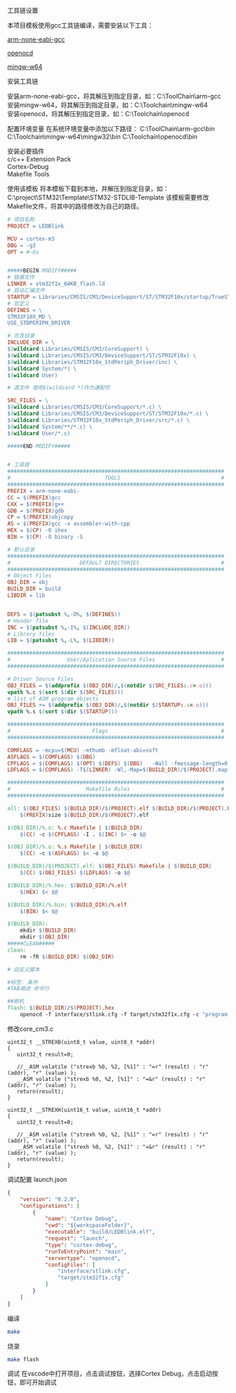 工具链设置  

本项目模板使用gcc工具链编译，需要安装以下工具：  

[arm-none-eabi-gcc](https://developer.arm.com/-/media/Files/downloads/gnu-rm/10.3-2021.10/gcc-arm-none-eabi-10.3-2021.10-win32.zip?rev=8f4a92e2ec2040f89912f372a55d8cf3&hash=8A9EAF77EF1957B779C59EADDBF2DAC118170BBF)  

[openocd](https://gnutoolchains.com/arm-eabi/openocd/)  

[mingw-w64](https://sourceforge.net/projects/mingw-w64/files/Toolchains%20targetting%20Win64/Personal%20Builds/mingw-builds/8.1.0/threads-posix/seh/x86_64-8.1.0-release-posix-seh-rt_v6-rev0.7z/download)  


安装工具链  

安装arm-none-eabi-gcc，将其解压到指定目录，如：C:\ToolChain\arm-gcc
安装mingw-w64，将其解压到指定目录，如：C:\Toolchain\mingw-w64\
安装openocd，将其解压到指定目录，如：C:\Toolchain\openocd


配置环境变量
在系统环境变量中添加以下路径：
C:\ToolChain\arm-gcc\bin
C:\Toolchain\mingw-w64\mingw32\bin
C:\Toolchain\openocd\bin

安装必要插件  
c/c++ Extension Pack  
Cortex-Debug   
Makefile Tools  

使用该模板
将本模板下载到本地，并解压到指定目录，如：C:\project\STM32\Template\STM32-STDLIB-Template
该模板需要修改Makefile文件，将其中的路径修改为自己的路径。
```Makefile
# 项目名称
PROJECT = LEDBlink

MCU = cortex-m3
DBG = -g3
OPT = #-Os


#####BEGIN MODIFY#####
# 链接文件
LINKER = stm32f1x_64KB_flash.ld
# 启动汇编文件
STARTUP = Libraries/CMSIS/CM3/DeviceSupport/ST/STM32F10x/startup/TrueSTUDIO/startup_stm32f10x_md.s
# 宏定义
DEFINES = \
STM32F10X_MD \
USE_STDPERIPH_DRIVER

# 包含目录
INCLUDE_DIR = \
$(wildcard Libraries/CMSIS/CM3/CoreSupport) \
$(wildcard Libraries/CMSIS/CM3/DeviceSupport/ST/STM32F10x) \
$(wildcard Libraries/STM32F10x_StdPeriph_Driver/inc) \
$(wildcard System/*) \
$(wildcard User)

# 源文件 使用$(wildcard *)作为通配符

SRC_FILES = \
$(wildcard Libraries/CMSIS/CM3/CoreSupport/*.c) \
$(wildcard Libraries/CMSIS/CM3/DeviceSupport/ST/STM32F10x/*.c) \
$(wildcard Libraries/STM32F10x_StdPeriph_Driver/src/*.c) \
$(wildcard System/**/*.c) \
$(wildcard User/*.c)

#####END MODIFY#####


# 工具链
#####################################################################
#                              TOOLS                                #
#####################################################################
PREFIX = arm-none-eabi-
CC = $(PREFIX)gcc
CXX = $(PREFIX)g++
GDB = $(PREFIX)gdb
CP = $(PREFIX)objcopy
AS = $(PREFIX)gcc -x assembler-with-cpp
HEX = $(CP) -O ihex
BIN = $(CP) -O binary -S

# 默认目录
#####################################################################
#                      DEFAULT DIRECTORIES                          #
#####################################################################
# Object Files
OBJ_DIR = obj
BUILD_DIR = build
LIBDIR = lib


DEFS = $(patsubst %,-D%, $(DEFINES))
# Header file
INC = $(patsubst %,-I%, $(INCLUDE_DIR))
# Library files
LIB = $(patsubst %,-L%, $(LIBDIR))

#####################################################################
#                  User/Aplication Source Files                     #
#####################################################################

# Driver Source Files
OBJ_FILES = $(addprefix $(OBJ_DIR)/,$(notdir $(SRC_FILES:.c=.o)))
vpath %.c $(sort $(dir $(SRC_FILES)))
# list of ASM program objects
OBJ_FILES += $(addprefix $(OBJ_DIR)/,$(notdir $(STARTUP:.s=.o)))
vpath %.s $(sort $(dir $(STARTUP)))

#####################################################################
#                          Flags                                    #
#####################################################################

COMFLAGS = -mcpu=$(MCU) -mthumb -mfloat-abi=soft
ASFLAGS = $(COMFLAGS) $(DBG)
CPFLAGS = $(COMFLAGS) $(OPT) $(DEFS) $(DBG)   -Wall -fmessage-length=0 -ffunction-sections
LDFLAGS = $(COMFLAGS) -T$(LINKER) -Wl,-Map=$(BUILD_DIR)/$(PROJECT).map -Wl,--gc-sections $(LIB)

#####################################################################
#                        Makefile Rules                             #
#####################################################################

all: $(OBJ_FILES) $(BUILD_DIR)/$(PROJECT).elf $(BUILD_DIR)/$(PROJECT).hex $(BUILD_DIR)/$(PROJECT).bin
	$(PREFIX)size $(BUILD_DIR)/$(PROJECT).elf

$(OBJ_DIR)/%.o: %.c Makefile | $(BUILD_DIR)
	$(CC) -c $(CPFLAGS) -I . $(INC) $< -o $@

$(OBJ_DIR)/%.o: %.s Makefile | $(BUILD_DIR)
	$(CC) -c $(ASFLAGS) $< -o $@

$(BUILD_DIR)/$(PROJECT).elf: $(OBJ_FILES) Makefile | $(BUILD_DIR)
	$(CC) $(OBJ_FILES) $(LDFLAGS) -o $@

$(BUILD_DIR)/%.hex: $(BUILD_DIR)/%.elf
	$(HEX) $< $@

$(BUILD_DIR)/%.bin: $(BUILD_DIR)/%.elf
	$(BIN) $< $@

$(BUILD_DIR):
	mkdir $(BUILD_DIR)
	mkdir $(OBJ_DIR)
#####CLEAN#####
clean:
	rm -fR $(BUILD_DIR) $(OBJ_DIR)

# 自定义脚本

#标签: 条件
#TAB缩进 命令行

##刷机
flash: $(BUILD_DIR)/$(PROJECT).hex
	openocd -f interface/stlink.cfg -f target/stm32f1x.cfg -c "program $(BUILD_DIR)/$(PROJECT).hex verify reset exit"


```

 修改core_cm3.c
```
uint32_t __STREXB(uint8_t value, uint8_t *addr)
{
   uint32_t result=0;
  
   //__ASM volatile ("strexb %0, %2, [%1]" : "=r" (result) : "r" (addr), "r" (value) );
   __ASM volatile ("strexb %0, %2, [%1]" : "=&r" (result) : "r" (addr), "r" (value) );
   return(result);
}

uint32_t __STREXH(uint16_t value, uint16_t *addr)
{
   uint32_t result=0;
  
   //__ASM volatile ("strexh %0, %2, [%1]" : "=r" (result) : "r" (addr), "r" (value) );
   __ASM volatile ("strexh %0, %2, [%1]" : "=&r" (result) : "r" (addr), "r" (value) );
   return(result);
}
```
调试配置
launch.json
```json
{
    "version": "0.2.0",
    "configurations": [
        {
            "name": "Cortex Debug",
            "cwd": "${workspaceFolder}",
            "executable": "build/LEDBlink.elf",
            "request": "launch",
            "type": "cortex-debug",
            "runToEntryPoint": "main",
            "servertype": "openocd",
            "configFiles": [
                "interface/stlink.cfg",
                "target/stm32f1x.cfg"
            ]
        }
    ]
}
```
编译
```bash
make
```
烧录
```bash
make flash
```
调试
在vscode中打开项目，点击调试按钮，选择Cortex Debug，点击启动按钮，即可开始调试